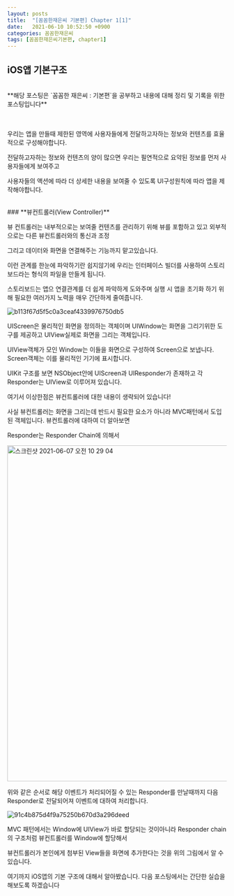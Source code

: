 ```yaml
---
layout: posts
title:  "[꼼꼼한재은씨 기본편] Chapter 1[1]"
date:   2021-06-10 10:52:50 +0900
categories: 꼼꼼한재은씨
tags: [꼼꼼한재은씨기본편, chapter1]
---
```


## **iOS앱 기본구조**

<br>
**해당 포스팅은 `꼼꼼한 재은씨 : 기본편`을 공부하고 내용에 대해 정리 및 기록을 위한 포스팅입니다**

<br><br>
우리는 앱을 만들때 제한된 영역에 사용자들에게 전달하고자하는 정보와 컨텐츠를 효율적으로 구성해야합니다. 

전달하고자하는 정보와 컨텐츠의 양이 많으면 우리는 필연적으로 요약된 정보를 먼저 사용자들에게 보여주고

사용자들의 액션에 따라 더 상세한 내용을 보여줄 수 있도록 UI구성원칙에 따라 앱을 제작해야합니다.

<br>
### **뷰컨트롤러(View Controller)**

뷰 컨트롤러는 내부적으로는 보여줄 컨텐츠를 관리하기 위해 뷰를 포함하고 있고 외부적으로는 다른 뷰컨트롤러와의 통신과 조정

그리고 데이터와 화면을 연결해주는 기능까지 맡고있습니다. 

이런 관계를 한눈에 파악하기란 쉽지않기에 우리는 인터페이스 빌더를 사용하여 스토리보드라는 형식의 파일을 만들게 됩니다. 

스토리보드는 앱으 연결관계를 더 쉽게 파악하게 도와주며 실행 시 앱을 초기화 하기 위해 필요한 여러가지 노력을 매우 간단하게 줄여줍니다.


![b113f67d5f5c0a3ceaf4339976750db5](https://user-images.githubusercontent.com/56648865/121532290-2b66bf80-ca3a-11eb-8592-f6094d9c99ef.png)

UIScreen은 물리적인 화면을 정의하는 객체이며 UIWindow는 화면을 그리기위한 도구를 제공하고 UIView실제로 화면을 그리는 객체입니다.

UIView객체가 모인 Window는 이들을 화면으로 구성하여 Screen으로 보냅니다. Screen객체는 이를 물리적인 기기에 표시합니다.

UIKit 구조를 보면 NSObject안에 UIScreen과 UIResponder가 존재하고 각 Responder는 UIView로 이루어져 있습니다.

여기서 이상한점은 뷰컨트롤러에 대한 내용이 생략되어 있습니다! 

사실 뷰컨트롤러는 화면을 그리는데 반드시 필요한 요소가 아니라 MVC패턴에서 도입된 객체입니다. 뷰컨트롤러에 대하여 더 알아보면

Responder는 Responder Chain에 의해서 

<img width="769" alt="스크린샷 2021-06-07 오전 10 29 04" src="https://user-images.githubusercontent.com/56648865/121536974-7be01c00-ca3e-11eb-9ce7-f7e6a08c27d3.png">

위와 같은 순서로 해당 이벤트가 처리되어질 수 있는 Responder를 만날때까지 다음 Responder로 전달되어져 이벤트에 대하여 처리합니다.

![91c4b875d4f9a75250b670d3a296deed](https://user-images.githubusercontent.com/56648865/121537157-a500ac80-ca3e-11eb-8626-1fa62d264021.png)

MVC 패턴에서는 Window에 UIView가 바로 할당되는 것이아니라 Responder chain의 구조처럼 뷰컨트롤러를 Window에 할당해서

뷰컨트롤러가 본인에게 첨부된 View들을 화면에 추가한다는 것을 위의 그림에서 알 수 있습니다.

여기까지 iOS앱의 기본 구조에 대해서 알아봤습니다. 다음 포스팅에서는 간단한 실습을 해보도록 하겠습니다
